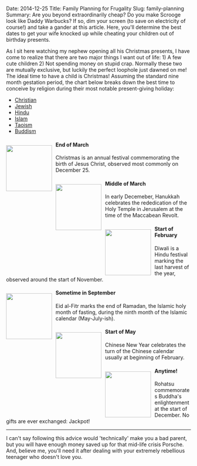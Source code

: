 Date: 2014-12-25
Title: Family Planning for Frugality
Slug: family-planning
Summary: Are you beyond extraordinarily cheap? Do you make Scrooge look like Daddy Warbucks? If so, dim your screen (to save on electricity of course!) and take a gander at this article.  Here, you'll determine the best dates to get your wife knocked up while cheating your children out of birthday presents. 

As I sit here watching my nephew opening all his Christmas presents, I have come to realize that there are two 
major things I want out of life: 1) A few cute children 2) Not spending money on stupid crap. Normally these two are 
mutually exclusive, but luckily the perfect loophole just dawned on me! The ideal time to have a child is Christmas! 
Assuming the standard nine month gestation period, the chart below breaks down the best time to conceive by religion 
during their most notable present-giving holiday: 

<div class="row"><div class="col-md-7 col-md-offset-3">

<ul class="nav nav-pills" role="tablist" id="myTab">
<li role="presentation" class="active">
<a href="#christian" aria-controls="home" role="tab" data-toggle="tab">Christian</a>
</li>
<li role="presentation">
<a href="#jewish" aria-controls="settings" role="tab" data-toggle="tab">Jewish</a>
</li>
<li role="presentation">
<a href="#hindu" aria-controls="settings" role="tab" data-toggle="tab">Hindu</a>
</li>
<li role="presentation">
<a href="#islam" aria-controls="settings" role="tab" data-toggle="tab">Islam</a>
</li>
<li role="presentation">
<a href="#taoism" aria-controls="settings" role="tab" data-toggle="tab">Taoism</a>
</li>
<li role="presentation">
<a href="#buddism" aria-controls="settings" role="tab" data-toggle="tab">Buddism</a>
</li>
</ul>

</div></div>


<div class="row"><div class="col-md-7 col-md-offset-3"><div class="tab-content">

<div role="tabpanel" class="tab-pane active" id="christian">
<img src="/assets/family_planning/christian.png" style='float:left;width:125px;height:125px;margin-right:10px;margin-top:10px'>
<div class='text-center'><h4><strong>End of March</strong></h4></div>
<p>Christmas is an annual festival commemorating the birth of Jesus Christ, observed most commonly on December 25.</p>
</div>

<div role="tabpanel" class="tab-pane" id="jewish">
<img src="/assets/family_planning/jewish.png" style='float:left;width:125px;height:125px;margin-right:10px;margin-top:10px'>
<div class='text-center'><h4><strong>Middle of March</strong></h4></div>
<p>In early Decemeber, Hanukkah celebrates the rededication of the Holy Temple in Jerusalem at the time of the Maccabean Revolt.</p>  
</div>

<div role="tabpanel" class="tab-pane" id="hindu">
<img src="/assets/family_planning/hindu.png" style='float:left;width:125px;height:125px;margin-right:10px;margin-top:10px'>
<div class='text-center'><h4><strong>Start of February</strong></h4></div>
<p> Diwali is a Hindu festival marking the last harvest of the year, observed around the start of November.</p>
</div>

<div role="tabpanel" class="tab-pane" id="islam">
<img src="/assets/family_planning/islam.png" style='float:left;width:125px;height:125px;margin-right:10px;margin-top:10px'>
<div class='text-center'><h4><strong>Sometime in September</strong></h4></div>
<p> Eid al-Fitr marks the end of Ramadan, the Islamic holy month of fasting, during the ninth month of the Islamic calendar (May-July-ish).</p>  
</div>

<div role="tabpanel" class="tab-pane" id="taoism">
<img src="/assets/family_planning/taoism.png" style='float:left;width:125px;height:125px;margin-right:10px;margin-top:10px'>
<div class='text-center'><h4><strong>Start of May</strong></h4></div>
<p> Chinese New Year celebrates the turn of the Chinese calendar usually at beginning of February.</p> 
</div>

<div role="tabpanel" class="tab-pane" id="buddism">
<img src="/assets/family_planning/buddism.png" style='float:left;width:125px;height:125px;margin-right:10px;margin-top:10px'>
<div class='text-center'><h4><strong>Anytime!</strong></h4></div>
<p>Rohatsu commemorates Buddha's enlightenment at the start of December. No gifts are ever exchanged: Jackpot!</p>
</div>

</div></div></div>

<script>

  $(function () {
    $('#myTab a:last').tab('show')
  })
  
  
    function testResults (form) {
        var TestVar = form.inputbox.value;
        form.outtbox.value = TestVar;
    }
  
</script>
<hr>
<p>I can't say following this advice would 'technically' make you a bad parent, but you will have enough money saved up for 
that mid-life crisis Porsche.  And, believe me, you'll need it after dealing with your extremely rebellious teenager 
who doesn't love you.</p>  